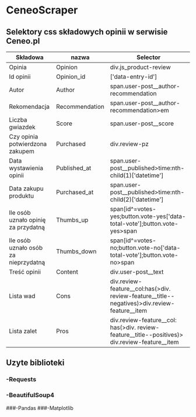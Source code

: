 # CeneoScraper
## Selektory css składowych opinii w serwisie Ceneo.pl
| Składowa | nazwa | Selector |
| --- | --- | --- |
| Opinia| Opinion | div.js\_product-review |
| Id opinii | Opinion\_id | ['data-entry-id'] |
| Autor | Author | span.user-post\_\_author-recommendation |
| Rekomendacja | Recommendation | span.user-post\_\_author-recommendation\>em |
| Liczba gwiazdek | Score | span.user-post\_\_score |
| Czy opinia potwierdzona zakupem | Purchased | div.review-pz |
| Data wystawienia opinii | Published\_at | span.user-post\_\_published\>time:nth-child(1)['datetime'] |
| Data zakupu produktu | Purchased\_at | span.user-post\_\_published\>time:nth-child(2)['datetime'] |
| Ile osób uznało opinię za przydatną | Thumbs\_up | span[id^=votes-yes;button.vote-yes['data-total-vote'];button.vote-yes\>span|
| Ile osób uznało osób za nieprzydatną | Thumbs\_down | span[id^=votes-no;button.vote-no['data-total-vote'];button.vote-no\>span|
| Treść opinii | Content | div.user-post\_\_text |
| Lista wad | Cons | div.review-feature\_\_col:has(\>div. review-feature\_\_title--negatives)\>div.review-feature\_\_item |
| Lista zalet | Pros | div.review-feature\_\_col: has(\>div. review-feature\_\_title--positives)\> div.review-feature\_\_item |
## Uzyte biblioteki
### -Requests
### -BeautifulSoup4
###-Pandas
###-Matplotlib
